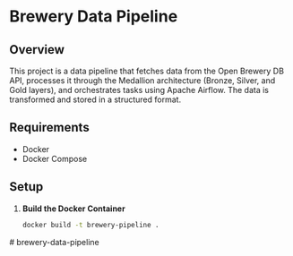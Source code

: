 # Brewery Data Pipeline

## Overview
This project is a data pipeline that fetches data from the Open Brewery DB API, processes it through the Medallion architecture (Bronze, Silver, and Gold layers), and orchestrates tasks using Apache Airflow. The data is transformed and stored in a structured format.

## Requirements
- Docker
- Docker Compose

## Setup

1. **Build the Docker Container**
   ```bash
   docker build -t brewery-pipeline .
#   b r e w e r y - d a t a - p i p e l i n e  
 